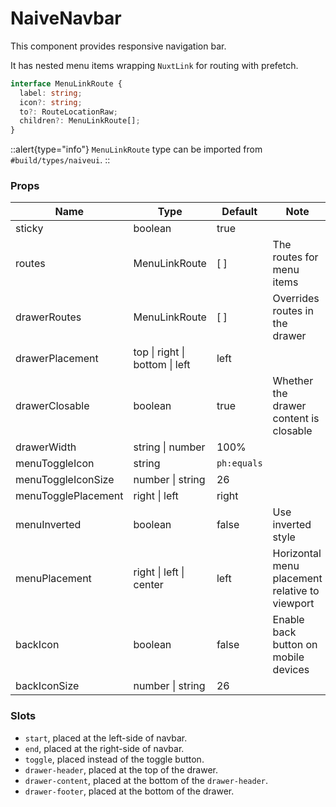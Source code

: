 # NaiveNavbar

This component provides responsive navigation bar.

It has nested menu items wrapping `NuxtLink` for routing with prefetch.

```ts
interface MenuLinkRoute {
  label: string;
  icon?: string;
  to?: RouteLocationRaw;
  children?: MenuLinkRoute[];
}
```

::alert{type="info"}
`MenuLinkRoute` type can be imported from `#build/types/naiveui`.
::

### Props

| **Name**            | **Type**                       | **Default** | **Note**                                       |
| ------------------- | ------------------------------ | ----------- | ---------------------------------------------- |
| sticky              | boolean                        | true        |                                                |
| routes              | MenuLinkRoute                  | \[ ]        | The routes for menu items                      |
| drawerRoutes        | MenuLinkRoute                  | \[ ]        | Overrides routes in the drawer                 |
| drawerPlacement     | top \| right \| bottom \| left | left        |                                                |
| drawerClosable      | boolean                        | true        | Whether the drawer content is closable         |
| drawerWidth         | string \| number               | 100%        |                                                |
| menuToggleIcon      | string                         | `ph:equals` |                                                |
| menuToggleIconSize  | number \| string               | 26          |                                                |
| menuTogglePlacement | right \| left                  | right       |                                                |
| menuInverted        | boolean                        | false       | Use inverted style                             |
| menuPlacement       | right \| left \| center        | left        | Horizontal menu placement relative to viewport |
| backIcon            | boolean                        | false       | Enable back button on mobile devices           |
| backIconSize        | number \| string               | 26          |                                                |

### Slots

- `start`, placed at the left-side of navbar.
- `end`, placed at the right-side of navbar.
- `toggle`, placed instead of the toggle button.
- `drawer-header`, placed at the top of the drawer.
- `drawer-content`, placed at the bottom of the `drawer-header`.
- `drawer-footer`, placed at the bottom of the drawer.
